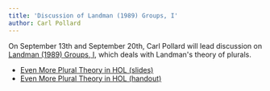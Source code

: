 ```yaml
---
title: 'Discussion of Landman (1989) Groups, I'
author: Carl Pollard
---
```


On September 13th and September 20th, Carl Pollard will lead
discussion on [Landman (1989) Groups, I][1], which deals with
Landman's theory of plurals.

* [Even More Plural Theory in HOL (slides)](/files/evenmores.pdf)
* [Even More Plural Theory in HOL (handout)](/files/evenmoreh.pdf)

[1]:
http://dx.doi.org/10.1007/BF00627774
"Landman (1989) Groups, I"

